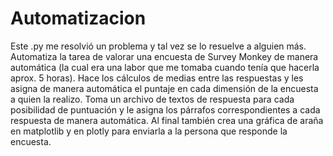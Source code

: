 # Automatizacion
Este .py me resolvió un problema y tal vez se lo resuelve a alguien más. Automatiza la tarea de valorar una encuesta de Survey Monkey de manera automática (la cual era una labor que me tomaba cuando tenía que hacerla aprox. 5 horas). Hace los cálculos de medias entre las respuestas y les asigna de manera automática el puntaje en cada dimensión de la encuesta a quien la realizo.  Toma un archivo de textos de respuesta para cada posibilidad de puntuación y le asigna los párrafos correspondientes a cada respuesta de manera automática. Al final también crea una gráfica de araña en matplotlib y en plotly para enviarla a la persona que responde la encuesta.
